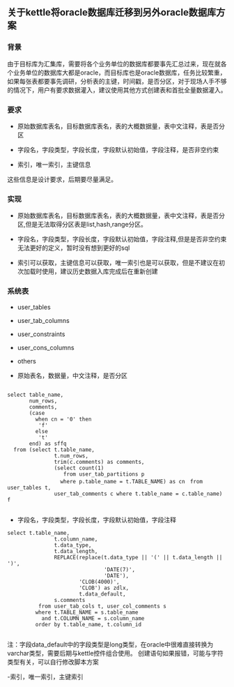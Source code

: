 ﻿
## 关于kettle将oracle数据库迁移到另外oracle数据库方案


### 背景

由于目标库为汇集库，需要将各个业务单位的数据库都要事先汇总过来，现在就各个业务单位的数据库大都是oracle，而目标库也是oracle数据库，任务比较繁重，如果每张表都要事先调研，分析表的主键，时间戳，是否分区，对于现场人手不够的情况下，用户有要求数据灌入，建议使用其他方式创建表和首批全量数据灌入。

### 要求

- 原始数据库表名，目标数据库表名，表的大概数据量，表中文注释，表是否分区

- 字段名，字段类型，字段长度，字段默认初始值，字段注释，是否非空约束

- 索引，唯一索引，主键信息

这些信息是设计要求，后期要尽量满足。

### 实现

- 原始数据库表名，目标数据库表名，表的大概数据量，表中文注释，表是否分区,但是无法取得分区表是list,hash,range分区。

- 字段名，字段类型，字段长度，字段默认初始值，字段注释,但是是否非空约束无法更好的定义，暂时没有想到更好的sql

- 索引可以获取，主键信息可以获取，唯一索引也是可以获取，但是不建议在初次加载时使用，建议历史数据入库完成后在重新创建

### 系统表

- user_tables
- user_tab_columns
- user_constraints
- user_cons_columns
- others

- 原始表名，数据量，中文注释，是否分区

```

select table_name,
       num_rows,
       comments,
       (case
         when cn = '0' then
          'f'
         else
          't'
       end) as sffq
  from (select t.table_name,
               t.num_rows,
               trim(c.comments) as comments,
               (select count(1)
                  from user_tab_partitions p
                 where p.table_name = t.TABLE_NAME) as cn　from user_tables t,
               user_tab_comments c where t.table_name = c.table_name) f
               
```

- 字段名，字段类型，字段长度，字段默认初始值，字段注释

```
select t.table_name,
               t.column_name,
               t.data_type,
               t.data_length,
               REPLACE(replace(t.data_type || '(' || t.data_length || ')',
                               'DATE(7)',
                               'DATE'),
                       'CLOB(4000)',
                       'CLOB') as zdlx,
                       t.data_default,
               s.comments
          from user_tab_cols t, user_col_comments s
         where t.TABLE_NAME = s.table_name
           and t.COLUMN_NAME = s.column_name
         order by t.table_name, t.column_id


```
 
注：字段data_default中的字段类型是long类型，在oracle中很难直接转换为varchar类型，需要后期与kettle控件组合使用。
创建语句如果报错，可能与字符类型有关，可以自行修改脚本方案


-索引，唯一索引，主键索引
```




```










